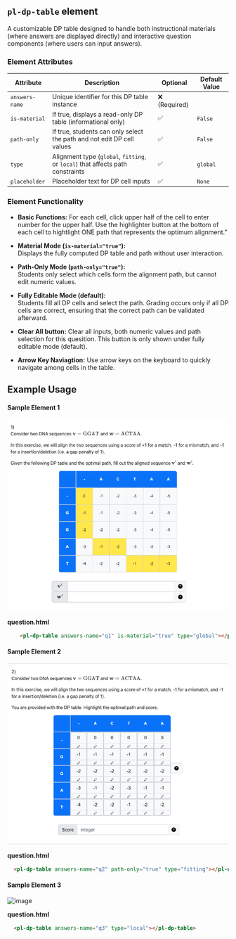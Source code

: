 ## `pl-dp-table` element

A customizable DP table designed to handle both instructional materials (where answers are displayed directly) and interactive question components (where users can input answers).

### Element Attributes

| Attribute      | Description                                                             | Optional | Default Value    |
|----------------|-------------------------------------------------------------------------|----------|------------------|
| `answers-name` | Unique identifier for this DP table instance                            | ❌ (Required) |                  |
| `is-material`  | If true, displays a read-only DP table (informational only)             | ✅        | `False`          |
| `path-only`    | If true, students can only select the path and not edit DP cell values  | ✅        | `False`          |
| `type`         | Alignment type (`global`, `fitting`, or `local`) that affects path constraints    | ✅        | `global`         |
| `placeholder`  | Placeholder text for DP cell inputs                                     | ✅        | `None`           |

### Element Functionality

- **Basic Functions:**
  For each cell, click upper half of the cell to enter number for the upper half. Use the highlighter button at the bottom of each cell to hightlight ONE path that represents the optimum alignment."

- **Material Mode (`is-material="true"`):**  
  Displays the fully computed DP table and path without user interaction.
  
- **Path-Only Mode (`path-only="true"`):**  
  Students only select which cells form the alignment path, but cannot edit numeric values.
  
- **Fully Editable Mode (default):**  
  Students fill all DP cells and select the path. Grading occurs only if all DP cells are correct, ensuring that the correct path can be validated afterward.

- **Clear All button:**
  Clear all inputs, both numeric values and path selection for this quesition. This button is only shown under fully editable mode (default).

- **Arrow Key Naviagtion:**
  Use arrow keys on the keyboard to quickly navigate among cells in the table.

## Example Usage
#### Sample Element 1
![image](res/sequence_only.png)

**question.html**

```html
    <pl-dp-table answers-name="q1" is-material="true" type="global"></pl-dp-table>
```

#### Sample Element 2
![image](res/score.png)

**question.html**

```html
  <pl-dp-table answers-name="q2" path-only="true" type="fitting"></pl-dp-table>
```

#### Sample Element 3
![image](res/alignment.pngpng)

**question.html**

```html
  <pl-dp-table answers-name="q3" type="local"></pl-dp-table>
```